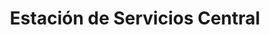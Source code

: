 ---
title: "Estación de Servicios Central"
url: /caracas/estacion-de-servicios-central/
shop: comodidad
---